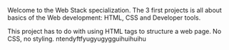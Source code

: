 Welcome to the Web Stack specialization. The 3 first projects is all about basics of the Web development: HTML, CSS and Developer tools.

This project has to do with using HTML tags to structure a web page. No CSS, no styling.
ntendyftfyugyugygguihuihuihu
